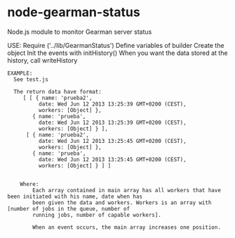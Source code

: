 node-gearman-status
===================

Node.js module to monitor Gearman server status

USE:
  Require ('../lib/GearmanStatus')
  Define variables of builder
  Create the object
  Init the events with initHistory()
  When you want the data stored at the history, call writeHistory
  
    EXAMPLE:
      See test.js
  
      The return data have format:
         [ [ { name: 'prueba2',
              date: Wed Jun 12 2013 13:25:39 GMT+0200 (CEST),
              workers: [Object] },
            { name: 'prueba',
              date: Wed Jun 12 2013 13:25:39 GMT+0200 (CEST),
              workers: [Object] } ],
          [ { name: 'prueba2',
              date: Wed Jun 12 2013 13:25:45 GMT+0200 (CEST),
              workers: [Object] },
            { name: 'prueba',
              date: Wed Jun 12 2013 13:25:45 GMT+0200 (CEST),
              workers: [Object] } ] ]

        
        Where:
            Each array contained in main array has all workers that have been initiated with his name, date when has 
            been given the data and workers. Workers is an array with [number of jobs in the queue, number of
            running jobs, number of capable workers].
            
            When an event occurs, the main array increases one position.
        
        
  
  
